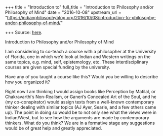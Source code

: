 +++
title = "Introduction to"
full_title = "Introduction to Philosophy and/or Philosophy of Mind"
date = "2016-10-08"
upstream_url = "https://indianphilosophyblog.org/2016/10/08/introduction-to-philosophy-andor-philosophy-of-mind/"

+++
Source: [here](https://indianphilosophyblog.org/2016/10/08/introduction-to-philosophy-andor-philosophy-of-mind/).

Introduction to Philosophy and/or Philosophy of Mind

I am considering to co-teach a course with a philosopher at the
University of Florida, one in which we’d look at Indian and Western
writings on the same topics, e.g. mind, self, epistemology, etc. These
interdisciplinary courses are given special funding by the university.

Have any of you taught a course like this? Would you be willing to
describe how you organized it?

Right now I am thinking I would assign books like Perception by Matilal,
or Chakravarthi’s Non-Realism, or Ganeri’s Concealed Art of the Soul,
and he (my co-conspirator) would assign texts from a well-known
contemporary thinker dealing with similar topics (AJ Ayer, Searle, and a
few others came up). The point in doing so would be to not only see what
the views were in Indian/West, but to see how the arguments are made by
contemporary thinkers. What do you think? We are in a formative stage
any suggestions would be of great help and greatly appreciated.
